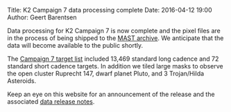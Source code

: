 Title: K2 Campaign 7 data processing complete
Date: 2016-04-12 19:00
Author: Geert Barentsen

Data processing for K2 Campaign 7 is now complete
and the pixel files are in the process of being shipped
to the [MAST archive](http://archive.stsci.edu/k2).
We anticipate that the data will become available to the public shortly.

The [Campaign 7 target list](k2-approved-programs.html#campaign-7) included
13,469 standard long cadence and 72 standard short cadence targets. 
In addition we tiled large masks to observe the open cluster Ruprecht 147,
dwarf planet Pluto, and 3 Trojan/Hilda Asteroids.

Keep an eye on this website for an announcement of the release
and the associated [data release notes](k2-data-release-notes.html).
